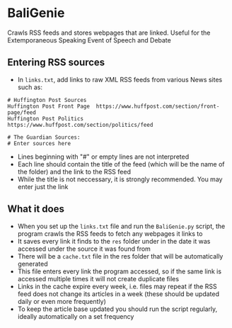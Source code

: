# BaliGenie
Crawls RSS feeds and stores webpages that are linked. Useful for the Extemporaneous Speaking Event of Speech and Debate

## Entering RSS sources
- In `links.txt`, add links to raw XML RSS feeds from various News sites such as:
```
# Huffington Post Sources
Huffington Post Front Page	https://www.huffpost.com/section/front-page/feed
Huffington Post Politics	https://www.huffpost.com/section/politics/feed

# The Guardian Sources:
# Enter sources here
```
- Lines beginning with "#" or empty lines are not interpreted
- Each line should contain the title of the feed (which will be the name of the folder) and the link to the RSS feed
- While the title is not neccessary, it is strongly recommended. You may enter just the link

## What it does
- When you set up the `links.txt` file and run the `BaliGenie.py` script, the program crawls the RSS feeds to fetch any webpages it links to
- It saves every link it finds to the `res` folder under in the date it was accessed under the source it was found from
- There will be a `cache.txt` file in the res folder that will be automatically generated
- This file enters every link the program accessed, so if the same link is accessed multiple times it will not create duplicate files
- Links in the cache expire every week, i.e. files may repeat if the RSS feed does not change its articles in a week (these should be updated daily or even more frequently)
- To keep the article base updated you should run the script regularly, ideally automatically on a set frequency
